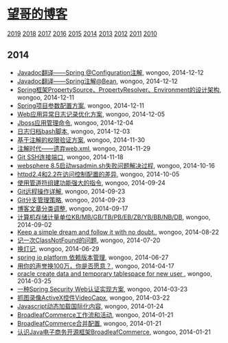 # [望哥的博客](http://blog.sisopipo.com)
 [2019](/2019/)
 [2018](/2018/)
 [2017](/2017/)
 [2016](/2016/)
 [2015](/2015/)
 [2014](/2014/)
 [2013](/2013/)
 [2012](/2012/)
 [2011](/2011/)
 [2010](/2010/)


## 2014
* [Javadoc翻译——Spring @Configuration注解](/2014/2014-12-12-javadoc-spring-configuration), wongoo, 2014-12-12
* [Javadoc翻译——Spring注解@Bean](/2014/2014-12-12-javadoc-spring-bean), wongoo, 2014-12-12
* [Spring框架PropertySource、PropertyResolver、Environment的设计架构](/2014/2014-12-11-spring-propertysource-propertyresolver-environment), wongoo, 2014-12-11
* [Spring项目参数配置方案](/2014/2014-12-11-spring-configuration), wongoo, 2014-12-11
* [Web应用异常日志记录优化方案](/2014/2014-12-05-web-error-log-method), wongoo, 2014-12-05
* [Jboss应用管理命令](/2014/2014-12-04-jboss-commands), wongoo, 2014-12-04
* [日志归档bash脚本](/2014/2014-12-03-shell-for-log-achive), wongoo, 2014-12-03
* [基于注解的权限验证方案](/2014/2014-11-30-annotation-auth), wongoo, 2014-11-30
* [注解时代——遗弃web.xml](/2014/2014-11-29-deprecate-web-xml), wongoo, 2014-11-29
* [Git SSH连接端口](/2014/2014-11-18-git-ssh-port), wongoo, 2014-11-18
* [websphere 8.5启动wsadmin.sh失败问题解决过程](/2014/2014-10-16-websphere-8-5-wsadmin-sh-problem), wongoo, 2014-10-16
* [httpd2.4和2.2在访问控制配置的差异](/2014/2014-10-05-diff-of-http24-and-22), wongoo, 2014-10-05
* [使用管道符组建功能强大的指令](/2014/2014-09-24-using-pipe-operator-to-impl-powful-commands), wongoo, 2014-09-24
* [Git远程操作详解](/2014/2014-09-23-git-remote-commands), wongoo, 2014-09-23
* [Git分支管理策略](/2014/2014-09-23-git-branch-mangement), wongoo, 2014-09-23
* [博客文章分类调整](/2014/2014-09-17-adjust-blog-category), wongoo, 2014-09-17
* [计算机存储计量单位KB/MB/GB/TB/PB/EB/ZB/YB/BB/NB/DB](/2014/2014-09-02-computer-unit-kbmbgbtbpbebzbybbbnbdb), wongoo, 2014-09-02
* [Keep a simple dream and follow it with no doubt.](/2014/2014-08-22-keep-a-simple-dream-and-follow-it-with-no-doubt), wongoo, 2014-08-22
* [记一次ClassNotFound的问题](/2014/2014-07-20-classnotfound-problem), wongoo, 2014-07-20
* [换灯记](/2014/2014-06-29-replace-light), wongoo, 2014-06-29
* [spring io platform 依赖版本管理](/2014/2014-06-27-spring-io-platform-dependencies), wongoo, 2014-06-27
* [用你的声誉换100万，你是否愿意？](/2014/2014-04-17-100million-or-reputation), wongoo, 2014-04-17
* [oracle create data and temporary tablespace for new user ](/2014/2014-03-25-oracle-create-data-and-temporary-tablespace-for-new-user), wongoo, 2014-03-25
* [一种Spring Security Web认证实现方案](/2014/2014-03-23-spring-security-web-auth-plan), wongoo, 2014-03-23
* [抓图录像ActiveX控件VideoCapx](/2014/2014-03-22-activex-videocapx-video-capture), wongoo, 2014-03-22
* [Javascript动态加载国际化内容](/2014/2014-01-24-javascript-dynamic-load-i18n), wongoo, 2014-01-24
* [BroadleafCommerce工作流和活动](/2014/2014-01-21-broadleafcommerce-workflow-and-activity), wongoo, 2014-01-21
* [BroadleafCommerce合并配置](/2014/2014-01-21-broadleafcommerce-merge-config), wongoo, 2014-01-21
* [认识Java电子商务开源框架BroadleafCommerce](/2014/2014-01-21-about-broadleafcommerce), wongoo, 2014-01-21
